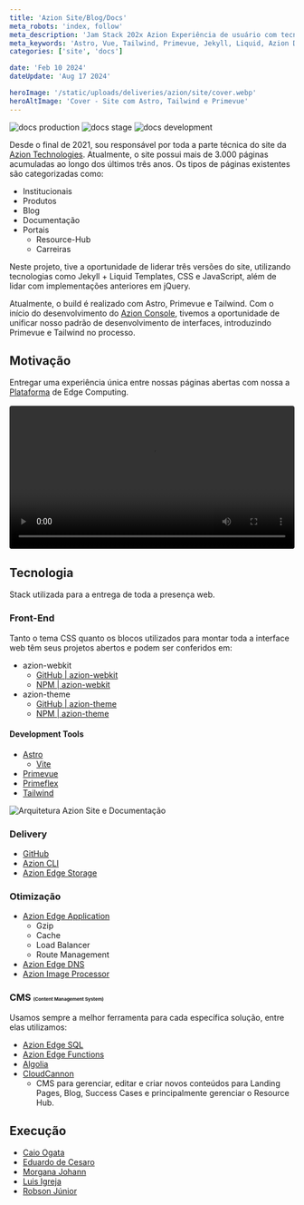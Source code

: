 ```yaml
---
title: 'Azion Site/Blog/Docs'
meta_robots: 'index, follow'
meta_description: 'Jam Stack 202x Azion Experiência de usuário com tecnologias consolidadas no mundo do Front-End. Padronizando, escalando e viabiliando triplicar agilidade de concepção.'
meta_keywords: 'Astro, Vue, Tailwind, Primevue, Jekyll, Liquid, Azion Docs, Documentação Azion'
categories: ['site', 'docs']

date: 'Feb 10 2024'
dateUpdate: 'Aug 17 2024'

heroImage: '/static/uploads/deliveries/azion/site/cover.webp'
heroAltImage: 'Cover - Site com Astro, Tailwind e Primevue'
---
```

![docs production](https://github.com/aziontech/docs/actions/workflows/prod.yml/badge.svg)
![docs stage](https://github.com/aziontech/docs/actions/workflows/stage.yml/badge.svg)
![docs development](https://github.com/aziontech/docs/actions/workflows/dev.yml/badge.svg)

Desde o final de 2021, sou responsável por toda a parte técnica do site da [Azion Technologies](https://www.azion.com/pt-br/).
Atualmente, o site possui mais de 3.000 páginas acumuladas ao longo dos últimos três anos. Os tipos de páginas existentes são categorizadas como:

- Institucionais
- Produtos
- Blog
- Documentação
- Portais
    - Resource-Hub
    - Carreiras

Neste projeto, tive a oportunidade de liderar três versões do site, utilizando tecnologias como
Jekyll + Liquid Templates, CSS e JavaScript, além de lidar com implementações anteriores em jQuery.

Atualmente, o build é realizado com Astro, Primevue e Tailwind.
Com o início do desenvolvimento do [Azion Console](https://console.azion.com/), tivemos a oportunidade de unificar nosso padrão de desenvolvimento de interfaces, introduzindo Primevue e Tailwind no processo.


## Motivação

Entregar uma experiência única entre nossas páginas abertas com nossa a [Plataforma](https://console.azion.com/) de Edge Computing.

<video controls style="width: 100%; margin: 1rem auto; display: block; border-radius: 4px;">
  <source src="/static/uploads/deliveries/azion/site/video.mp4" type="video/mp4" />
  <p>Seu navegador não suporta tag de vídeo.</p>
</video>


## Tecnologia

Stack utilizada para a entrega de toda a presença web.


### Front-End

Tanto o tema CSS quanto os blocos utilizados para montar toda a interface web têm seus projetos abertos e podem ser conferidos em:


- azion-webkit
    - [GitHub | azion-webkit](https://github.com/aziontech/azion-webkit)
    - [NPM | azion-webkit](https://www.npmjs.com/package/azion-webkit)
- azion-theme
    - [GitHub | azion-theme](https://github.com/aziontech/azion-theme)
    - [NPM | azion-theme](https://www.npmjs.com/package/azion-theme)

#### Development Tools

- [Astro](https://astro.build/)
    - [Vite](https://vitejs.dev/)
- [Primevue](https://primevue.org/)
- [Primeflex](https://primeflex.org/) 
- [Tailwind](https://tailwindcss.com/) 

![Arquitetura Azion Site e Documentação](/static/uploads/deliveries/azion/site/architecture.png)

### Delivery

- [GitHub](https://github.com/)
- [Azion CLI](https://www.azion.com/pt-br/blog/azion-cli-implemente-jamstack-edge/)
- [Azion Edge Storage](https://www.azion.com/pt-br/documentacao/produtos/store/edge-storage/)


### Otimização

- [Azion Edge Application](https://www.azion.com/pt-br/blog/como-o-edge-application-pode-melhorar-a-sua-experiencia-de-usuario/)
    - Gzip
    - Cache
    - Load Balancer
    - Route Management
- [Azion Edge DNS](https://www.azion.com/pt-br/blog/beneficios-de-um-dns-no-edge/)
- [Azion Image Processor](https://www.azion.com/pt-br/blog/como-a-otimizacao-de-imagens-ajuda-empresas-de-midia/)


### CMS <small style="font-size: 50%">(Content Management System)</small>

Usamos sempre a melhor ferramenta para cada específica solução, entre elas utilizamos:

- [Azion Edge SQL](https://www.azion.com/pt-br/blog/azion-edge-sql/)
- [Azion Edge Functions](https://www.azion.com/pt-br/blog/azion-apresenta-edge-functions/)
- [Algolia](https://www.algolia.com/)
- [CloudCannon](https://cloudcannon.com/)
    - CMS para gerenciar, editar e criar novos conteúdos para Landing Pages, Blog, Success Cases e principalmente gerenciar o Resource Hub.


## Execução

- [Caio Ogata](https://www.linkedin.com/in/caioogata/)
- [Eduardo de Cesaro](https://www.linkedin.com/in/cesaroeduardo/)
- [Morgana Johann](https://www.linkedin.com/in/morgana-johann/)
- [Luis Igreja](https://www.linkedin.com/in/luisigreja/)
- [Robson Júnior](https://www.linkedin.com/in/robsongajunior/)


